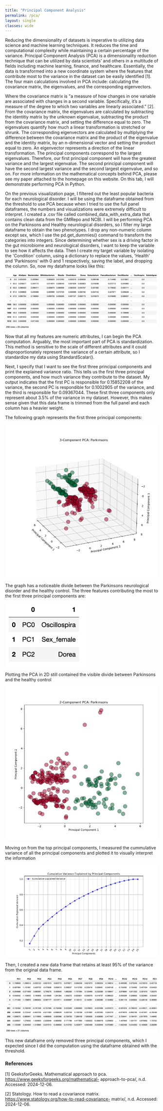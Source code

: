 ```yaml
---
title: "Principal Component Analysis"
permalink: /pca/
layout: single
classes: wide
---
```


Reducing the dimensionality of datasets is imperative to utilizing data science and machine learning techniques. It reduces the time and computational complexity while maintaining a certain percentage of the variance. Principal Component Analysis (PCA) is a dimensionality reduction technique that can be utilized by data scientists’ and others in a multitude of fields including machine learning, finance, and healthcare. Essentially, the data is transformed into a new coordinate system where the features that contribute most to the variance in the dataset can be easily identified [1]. The four main calculations involved in PCA include: calculating the covariance matrix, the eigenvalues, and the corresponding eigenvectors.

Where the covariance matrix is "a measure of how changes in one variable are associated with changes in a second variable. Specifically, it’s a measure of the degree to which two variables are linearly associated.” [2]. From the covariance matrix, the eigenvalues are calculated by subtracting the identitiy matrix by the unknown eigenvalue, subtracting the product from the covariance matrix, and setting the difference equal to zero. The eigenvalues quantify how much a linear transformation is stretched or shrunk. The corresponding eigenvectors are calculated by multiplying the difference between the covariance matrix and the product of the eigenvalue and the identity matrix, by an n-dimensional vector and setting the product equal to zero. An eigenvector represents a direction of the linear transformation. The principal components correspond to the largest eigenvalues. Therefore, our first principal component will have the greatest variance and the largest eigenvalue. The second principal component will have the second largest variance and the second largest eigenvalue, and so on. For more information on the mathematical concepts behind PCA, please see my paper attached to the homepage on this website. On this tab, I will demonstrate performing PCA in Python. 

On the previous visualization page, I filtered out the least popular bacteria for each neurological disorder. I will be using the dataframe obtained from the threshold to use PCA because when I tried to use the full panel dataframes, the numbers and visualizations were extremely difficult to interpret. I created a .csv file called combined_data_with_extra_data that contains clean data from the GMRepo and NCBI. I will be performing PCA on the Parkinsons and Healthy neurological disorders, so I filter my large dataframe to obtain the two phenotypes. I drop any non-numeric column except sex, which I use the pd.get_dummies() command to transform the categories into integers. Since determining whether sex is a driving factor in the gut microbiome and neurological disorders, I want to keep the variable to see how it affects the data. Then I create my target variable by isolating the 'Condition' column, using a dictionary to replace the values, 'Health' and 'Parkinsons' with 0 and 1 respectively, saving the label, and dropping the column. So, now my dataframe looks like this:

![Original](/assets/images/park_pca_df_orig.jpg) 


Now that all my features are numeric attributes, I can begin the PCA computation. Arguably, the most important part of PCA is standardization. This method is sensitive to the scale of different attributes and it could disproportionately represent the variance of a certain attribute, so I standardize my data using StandardScalar().  


Next, I specify that I want to see the first three principal components and print the explained variance ratio. This tells us the first three principal components, and how much variance they contribute to the dataset. My output indicates that the first PC is responsible for 0.15852208 of the variance, the second PC is respondible for 0.1002905 of the variance, and the third is responsible for 0.09367044. These first three components only represent about 3.5% of the variance in my dataset. However, this makes sense given that this data frame is trimmed from the full panel and each column has a heavier weight. 

The following graph represents the first three principal components: 

![Label](/assets/images/pca3_park.jpg) 

The graph has a noticeable divide between the Parkinsons neurological disorder and the healthy control. The three features contributing the most to the first three principal components are: 

![Important](/assets/images/park_most_impor.jpg) 

Plotting the PCA in 2D still contained the visible divide between Parkinsons and the healthy control 

![pca2](/assets/images/pca2_park.jpg) 

Moving on from the top principal components, I measured the cummulative variance of all the principal components and plotted it to visually interpret the information 

![cumvar](/assets/images/cumvar_park.jpg) 

Then, I created a new data frame that retains at least 95% of the variance from the original data frame. 

![95df](/assets/images/park_pca_df_end.jpg) 

This new dataframe only removed three principal components, which I expected since I did the computation using the dataframe obtained with the threshold. 



### References
[1] GeeksforGeeks. Mathematical approach to pca. https://www.geeksforgeeks.org/mathematical- approach-to-pca/, n.d. Accessed: 2024-12-06.

[2] Statology. How to read a covariance matrix. https://www.statology.org/how-to-read-covariance- matrix/, n.d. Accessed: 2024-12-06.

